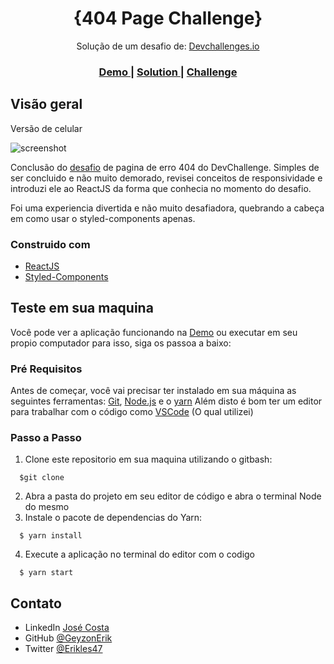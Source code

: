 <h1 align="center">{404 Page Challenge}</h1>

<div align="center">
  Solução de um desafio de: <a href="http://devchallenges.io" target="_blank">Devchallenges.io</a>
</div>

<div align="center">
  <h3>
    <a href="">
      Demo
    </a>
    <span> | </span>
    <a href="">
      Solution
    </a>
    <span> | </span>
    <a href="https://devchallenges.io/challenges/wBunSb7FPrIepJZAg0sY">
      Challenge
    </a>
  </h3>
</div>





## Visão geral

Versão de celular

![screenshot](https://i.ibb.co/DDnrgWj/Captura-de-tela-2022-05-19-00-10-02.png)


Conclusão do [desafio](https://devchallenges.io/challenges/wBunSb7FPrIepJZAg0sY) de pagina de erro 404 do DevChallenge.
Simples de ser concluido e não muito demorado, revisei conceitos de responsividade e introduzi ele ao ReactJS da forma que conhecia no momento do desafio.

Foi uma experiencia divertida e não muito desafiadora, quebrando a cabeça em como usar o styled-components apenas.

### Construido com

- [ReactJS](https://pt-br.reactjs.org)
- [Styled-Components](https://styled-components.com/)

## Teste em sua maquina

Você pode ver a aplicação funcionando na  <a href="">Demo</a> ou executar em seu propio computador
para isso, siga os passoa a baixo:

### Pré Requisitos
Antes de começar, você vai precisar ter instalado em sua máquina as seguintes ferramentas:
[Git](https://git-scm.com), [Node.js](https://nodejs.org/en/) e o [yarn](https://classic.yarnpkg.com/lang/en/docs/install/#windows-stable)
Além disto é bom ter um editor para trabalhar com o código como [VSCode](https://code.visualstudio.com/) (O qual utilizei)

### Passo a Passo

  1. Clone este repositorio em sua maquina utilizando o gitbash:

  ```console
    $git clone 
  ```
  
2. Abra a pasta do projeto em seu editor de código e abra o terminal Node do mesmo
3. Instale o pacote de dependencias do Yarn:
  ```console
    $ yarn install
  ```
4. Execute a aplicação no terminal do editor com o codigo
  ```console
    $ yarn start
  ```


## Contato

- LinkedIn [José Costa](https://www.linkedin.com/in/geyzoncosta/)
- GitHub [@GeyzonErik](https://github.com/GeyzonErik)
- Twitter [@Erikles47](https://twitter.com/erikles47)